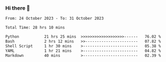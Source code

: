 ### Hi there 👋

<!--
**ututono/ututono** is a ✨ _special_ ✨ repository because its `README.md` (this file) appears on your GitHub profile.

Here are some ideas to get you started:

- 🔭 I’m currently working on ...
- 🌱 I’m currently learning ...
- 👯 I’m looking to collaborate on ...
- 🤔 I’m looking for help with ...
- 💬 Ask me about ...
- 📫 How to reach me: ...
- 😄 Pronouns: ...
- ⚡ Fun fact: ...
-->



<!--START_SECTION:waka-->

```txt
From: 24 October 2023 - To: 31 October 2023

Total Time: 28 hrs 10 mins

Python           21 hrs 25 mins  >>>>>>>>>>>>>>>>>>>------   76.02 %
Bash             2 hrs 12 mins   >>-----------------------   07.82 %
Shell Script     1 hr 30 mins    >------------------------   05.38 %
YAML             1 hr 21 mins    >------------------------   04.82 %
Markdown         40 mins         >------------------------   02.39 %
```

<!--END_SECTION:waka-->
